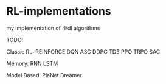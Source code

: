 # RL-implementations
my implementation of rl/dl algorithms

TODO:

Classic RL:
    REINFORCE
    DQN
    A3C
    DDPG
    TD3
    PPO
    TRPO
    SAC

Memory:
    RNN
    LSTM
    
Model Based:
    PlaNet
    Dreamer
